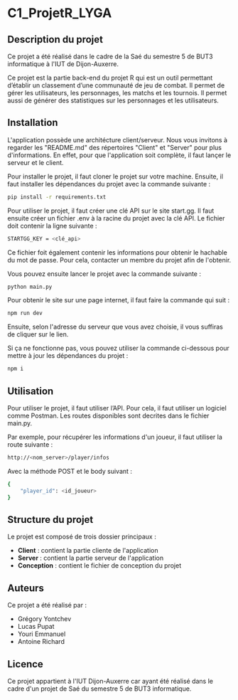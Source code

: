 # C1_ProjetR_LYGA

## Description du projet

Ce projet a été réalisé dans le cadre de la Saé du semestre 5 de BUT3 informatique à l'IUT de Dijon-Auxerre.

Ce projet est la partie back-end du projet R qui est un outil permettant d’établir un classement d’une communauté de jeu de combat. Il permet de gérer les utilisateurs, les personnages, les matchs et les tournois. Il permet aussi de générer des statistiques sur les personnages et les utilisateurs. 

## Installation

L'application possède une architécture client/serveur.
Nous vous invitons à regarder les "README.md" des répertoires "Client" et "Server" pour plus d'informations.
En effet, pour que l'application soit complète, il faut lançer le serveur et le client.

Pour installer le projet, il faut cloner le projet sur votre machine. 
Ensuite, il faut installer les dépendances du projet avec la commande suivante : 

```bash
pip install -r requirements.txt
```

Pour utiliser le projet, il faut créer une clé API sur le site start.gg. 
Il faut ensuite créer un fichier .env à la racine du projet avec la clé API. 
Le fichier doit contenir la ligne suivante : 

```bash
STARTGG_KEY = <clé_api>
```

Ce fichier foit également contenir les informations pour obtenir le hachable du mot de passe.
Pour cela, contacter un membre du projet afin de l'obtenir.

Vous pouvez ensuite lancer le projet avec la commande suivante : 

```bash
python main.py
```

Pour obtenir le site sur une page internet, il faut faire la commande qui suit :

```bash
npm run dev
```

Ensuite, selon l'adresse du serveur que vous avez choisie, il vous suffiras de cliquer sur le lien.

Si ça ne fonctionne pas, vous pouvez utiliser la commande ci-dessous pour mettre à jour les dépendances du projet :

```bash
npm i
```

## Utilisation

Pour utiliser le projet, il faut utiliser l’API. Pour cela, il faut utiliser un logiciel comme Postman.
Les routes disponibles sont decrites dans le fichier main.py.

Par exemple, pour récupérer les informations d'un joueur, il faut utiliser la route suivante : 

```bash
http://<nom_server>/player/infos
```

Avec la méthode POST et le body suivant : 

```bash
{
    "player_id": <id_joueur>
}
```

## Structure du projet

Le projet est composé de trois dossier principaux :

- **Client** : contient la partie cliente de l'application
- **Server** : contient la partie serveur de l'application
- **Conception** :  contient le fichier de conception du projet

## Auteurs

Ce projet a été réalisé par :
* Grégory Yontchev
* Lucas Pupat
* Youri Emmanuel
* Antoine Richard

## Licence

Ce projet appartient à l'IUT Dijon-Auxerre car ayant été réalisé dans le cadre d'un projet de Saé du semestre 5 de BUT3 informatique.